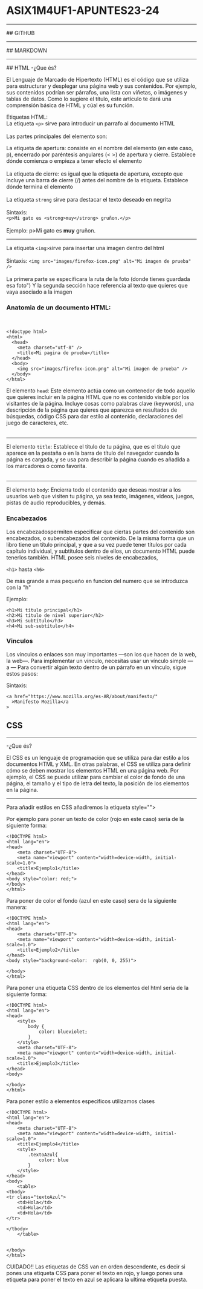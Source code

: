 # ASIX1M4UF1-APUNTES23-24
<hr>
## GITHUB
<hr>
## MARKDOWN 
<hr>
## HTML
-¿Que és?

El Lenguaje de Marcado de Hipertexto (HTML) es el código que se utiliza para estructurar y desplegar una página web y sus contenidos. Por ejemplo, sus contenidos podrían ser párrafos, una lista con viñetas, o imágenes y tablas de datos. Como lo sugiere el título, este artículo te dará una comprensión básica de HTML y cúal es su función.

Etiquetas HTML: 
<br>
La etiqueta `<p>` sirve para introducir un parrafo al documento HTML
<br>
<br>
Las partes principales del elemento son:

La etiqueta de apertura: consiste en el nombre del elemento (en este caso, p), encerrado por paréntesis angulares (< >) de apertura y cierre. Establece dónde comienza o empieza a tener efecto el elemento
<br>
<br>
La etiqueta de cierre: es igual que la etiqueta de apertura, excepto que incluye una barra de cierre (/) antes del nombre de la etiqueta. Establece dónde termina el elemento 
 <br>
 <br>
 La etiqueta `strong` sirve para destacar el texto deseado en negrita
 <br>
 <br>
 Sintaxis:
 <br>
 `<p>Mi gato es <strong>muy</strong> gruñon.</p>`
 <br>
 <br>
 Ejemplo:
 p>Mi gato es <strong>muy</strong> gruñon.</p>
 <hr>               
    
La etiqueta `<img>`sirve para insertar una imagen dentro del html
<br>
<br>
Sintaxis:
`<img src="images/firefox-icon.png" alt="Mi imagen de prueba" />`
<br>
<br>
La primera parte se especificara la ruta de la foto (donde tienes guardada esa foto") Y la segunda sección hace referencia al texto que quieres que vaya asociado a la imagen
<br>
<h3>Anatomia de un documento HTML:</h3>
<br>

```
<!doctype html>
<html>
  <head>
    <meta charset="utf-8" />
    <title>Mi pagina de prueba</title>
  </head>
  <body>
    <img src="images/firefox-icon.png" alt="Mi imagen de prueba" />
  </body>
</html>
```
El elemento `head`: Este elemento actúa como un contenedor de todo aquello que quieres incluir en la página HTML que no es contenido visible por los visitantes de la página. Incluye cosas como palabras clave (keywords), una descripción de la página que quieres que aparezca en resultados de búsquedas, código CSS para dar estilo al contenido, declaraciones del juego de caracteres, etc.
<br>
<br>
<hr>

El elemento `title`: Establece el título de tu página, que es el título que aparece en la pestaña o en la barra de título del navegador cuando la página es cargada, y se usa para describir la página cuando es añadida a los marcadores o como favorita.
<br>
<br>
<hr>

El elemento `body`: Encierra todo el contenido que deseas mostrar a los usuarios web que visiten tu página, ya sea texto, imágenes, videos, juegos, pistas de audio reproducibles, y demás.


<h3>Encabezados</h3>
Los encabezadospermiten especificar que ciertas partes del contenido son encabezados, o subencabezados del contenido. De la misma forma que un libro tiene un título principal, y que a su vez puede tener títulos por cada capítulo individual, y subtítulos dentro de ellos, un documento HTML puede tenerlos también. HTML posee seis niveles de encabezados, 

`<h1>` hasta `<h6>`
<br>

De más grande a mas pequeño en funcion del numero que se introduzca con la "h"

Ejemplo:
```
<h1>Mi título principal</h1>
<h2>Mi título de nivel superior</h2>
<h3>Mi subtítulo</h3>
<h4>Mi sub-subtítulo</h4>
```
<h3>Vinculos</h3>
Los vínculos o enlaces son muy importantes —son los que hacen de la web, la web—. Para implementar un vínculo, necesitas usar un vínculo simple — a —  Para convertir algún texto dentro de un párrafo en un vínculo, sigue estos pasos:

Sintaxis:
```
<a href="https://www.mozilla.org/es-AR/about/manifesto/"
  >Manifesto Mozilla</a
>
```






## CSS
<hr>
-¿Que és?

El CSS  es un lenguaje de programación que se utiliza para dar estilo a los documentos HTML y XML. En otras palabras, el CSS se utiliza para definir cómo se deben mostrar los elementos HTML en una página web. Por ejemplo, el CSS se puede utilizar para cambiar el color de fondo de una página, el tamaño y el tipo de letra del texto, la posición de los elementos en la página.</p>
<hr>
Para añadir estilos en CSS añadiremos la etiqueta style="">

Por ejemplo para poner un texto de color (rojo en este caso) sería de la siguiente forma:
<br>
```
<!DOCTYPE html>
<html lang="en">
<head>
    <meta charset="UTF-8">
    <meta name="viewport" content="width=device-width, initial-scale=1.0">
    <title>Ejemplo1</title>
</head>
<body style="color: red;">
</body>
</html>
```

Para poner de color el fondo (azul en este caso) sera de la siguiente manera:
```
<!DOCTYPE html>
<html lang="en">
<head>
    <meta charset="UTF-8">
    <meta name="viewport" content="width=device-width, initial-scale=1.0">
    <title>Ejemplo2</title>
</head>
<body style="background-color:  rgb(0, 0, 255)">
    
</body>
</html>
```
Para poner una etiqueta CSS dentro de los elementos del html sería de la siguiente forma:
```
<!DOCTYPE html>
<html lang="en">
<head>
    <style>
        body {
            color: blueviolet;
        }
    </style>
    <meta charset="UTF-8">
    <meta name="viewport" content="width=device-width, initial-scale=1.0">
    <title>Ejemplo3</title>
</head>
<body>
    
</body>
</html>
```
Para poner estilo a elementos especificos utilizamos clases
```
<!DOCTYPE html>
<html lang="en">
<head>
    <meta charset="UTF-8">
    <meta name="viewport" content="width=device-width, initial-scale=1.0">
    <title>Ejemplo4</title>
    <style>
        .textoAzul{
            color: blue
        }
    </style>
</head>
<body>
    <table>
<tbody>
<tr class="textoAzul">
    <td>Hola</td>
    <td>Hola</td>
    <td>Hola</td>
</tr>

</tbody>
    </table>

    
</body>
</html>
```
CUIDADO!! Las etiquetas de CSS van en orden descendente, es decir si pones una etiqueta
CSS para poner el texto en rojo, y luego pones una etiqueta para poner el texto en azul 
se aplicara la ultima etiqueta puesta.